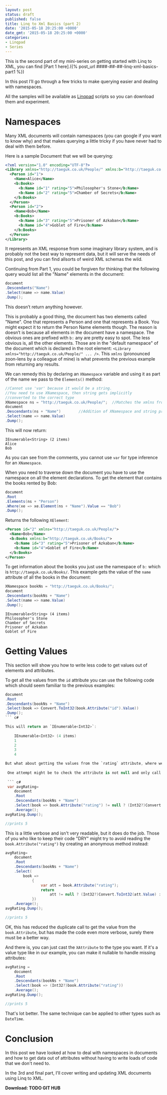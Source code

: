 ```yaml
---
layout: post
status: draft
published: false
title: Linq to Xml Basics (part 2)
date: '2015-05-18 20:25:00 +0000'
date_gmt: '2015-05-18 20:25:00 +0000'
categories:
- Linqpad
- Series
---
```


This is the second part of my mini-series on getting started with Linq to XML, you can find [Part 1 here].({% post_url ####-##-##-linq-xml-basics-part1 %}) 

In this post I’ll go through a few tricks to make querying easier and dealing with namespaces.

All the samples will be available as [Linqpad](http://linqpad.net) scripts so you can download them and experiment.

# Namespaces

Many XML documents will contain namespaces (you can google if you want to know why) and that makes querying a little tricky if you have never had to deal with them before.

Here is a sample Document that we will be querying:

``` xml
<?xml version="1.0" encoding="UTF-8"?>
<Library xmlns="http://taeguk.co.uk/People/" xmlns:b="http://taeguk.co.uk/Books/">
  <Person id="1">
    <Name>Alice</Name>
    <b:Books>
      <b:Name id="1" rating="5">Philosopher's Stone</b:Name>
      <b:Name id="2" rating="5">Chamber of Secrets</b:Name>
    </b:Books>
  </Person>
  <Person id="2">
    <Name>Bob</Name>
    <b:Books>
      <b:Name id="3" rating="5">Prisoner of Azkaban</b:Name>
      <b:Name id="4">Goblet of Fire</b:Name>
    </b:Books>
  </Person>
</Library>
```

It represents an XML response from some imaginary library system, and is probably not the best way to represent data, but it will serve the needs of this post, and you can find allsorts of weird XML schemas the wild.

Continuing from Part 1, you could be forgiven for thinking that the following query would list all the "Name" elements in the document:

``` c#
document
.Descendants("Name")
.Select(name => name.Value)
.Dump();
```

This doesn’t return anything however.

This is probably a good thing, the document has two elements called "Name". One that represents a Person and one that represents a Book. You might expect it to return the Person Name elements though. The reason is doesn’t is because all elements in the document have a namespace. The obvious ones are prefixed with `b:` any are pretty easy to spot. The less obvious is, all the other elements. Those are in the "default namespace" of the document which is declared in the root element: `<Library xmlns="http://taeguk.co.uk/People/" ... />`. This `xmlns` (pronounced zoon-lens by a colleague of mine) is what prevents the previous example from returning any results.

We can remedy this by declaring an `XNamespace` variable and using it as part of the name we pass to the `Elements()` method:

``` c#
//Cannot use 'var' because it would be a string.
//You need to use XNamespace, then string gets implicitly 
//converted to the correct type
XNamespace ns = "http://taeguk.co.uk/People/";  //Matches the xmlns from the root element.  
document
.Descendants(ns + "Name")        //Addition of XNamespace and string produces an XName.
.Select(name => name.Value)
.Dump();
```

This will now return:

    IEnumerable<String> (2 items) 
    Alice 
    Bob 

As you can see from the comments, you cannot use `var` for type inference for an `XNamespace`.

When you need to traverse down the document you have to use the namespace on all the element declarations. To get the element that contains the books rented by Bob:

``` c#
document
.Root
.Elements(ns + "Person")		
.Where(xe => xe.Element(ns + "Name").Value == "Bob")
.Dump();
```

Returns the following `XElement`:

``` xml
<Person id="2" xmlns="http://taeguk.co.uk/People/">
  <Name>Bob</Name>
  <b:Books xmlns:b="http://taeguk.co.uk/Books/">
    <b:Name id="3" rating="5">Prisoner of Azkaban</b:Name>
    <b:Name id="4">Goblet of Fire</b:Name>
  </b:Books>
</Person>
```

To get information about the books you just use the namespace of `b:` which is `http://taeguk.co.uk/Books/`. This example gets the value of the `name` attribute of all the books in the document:

``` c#
XNamespace bookNs = "http://taeguk.co.uk/Books/";
document
.Descendants(bookNs + "Name")
.Select(name => name.Value)
.Dump();
```

    IEnumerable<String> (4 items) 
    Philosopher's Stone 
    Chamber of Secrets 
    Prisoner of Azkaban 
    Goblet of Fire 

# Getting Values

This section will show you how to write less code to get values out of elements and attributes.

To get all the values from the `id` attribute you can use the following code which should seem familiar to the previous examples:

``` c#
document
.Root
.Descendants(bookNs + "Name")
.Select(book => Convert.ToInt32(book.Attribute("id").Value))
.Dump();
``` c#

This will return an `IEnumerable<Int32>`:
  
    IEnumerable<Int32> (4 items) 
    1 
    2 
    3 
    4 

But what about getting the values from the `rating` attribute, where we there is a book without a rating, for example: `<b:Name id=""4"">Goblet of Fire</b:Name>`. Trying to use the `.Value` property of the `XAttribute` will throw a `NullReferenceException` if the attribute is not specified.
  
 One attempt might be to check the attribute is not null and only call `Convert.ToInt32` on the value of those, and default the others to `null`:
 
 ``` c#
 var avgRating= 
	document
	.Root
	.Descendants(bookNs + "Name")
	.Select(book => book.Attribute("rating") != null ? (Int32?)Convert.ToInt32(book.Attribute("rating").Value) : null)
	.Average();
avgRating.Dump();

//prints 5
```

This is a little verbose and isn't very readable, but it does do the job. Those of you who like to keep their code "DRY" might try to avoid reading the `book.Attribute("rating")` by creating an anonymous method instead: 

``` c#
avgRating= 
	document
	.Root
	.Descendants(bookNs + "Name")
	.Select(
		book => 
			{
				var att = book.Attribute("rating");
				return
					att != null ? (Int32?)Convert.ToInt32(att.Value) : null;
			})
	.Average();
avgRating.Dump();

//prints 5
```

OK, this has reduced the duplicate call to get the value from the `book.Attribute`, but has made the code even more verbose, surely there must be a better way.

And there is, you can just cast the `XAttribute` to the type you want. If it's a value type like in our example, you can make it nullable to handle missing attributes:

``` c#
avgRating = 
	document
	.Root
	.Descendants(bookNs + "Name")
	.Select(book => (Int32?)book.Attribute("rating"))
	.Average();
avgRating.Dump();

//prints 5
```

That's lot better. The same technique can be applied to other types such as `DateTime`.

# Conclusion

In this post we have looked at how to deal with namespaces in documents and how to get data out of attributes without having to write loads of code that we don't need to.

In the 3rd and final part, I'll cover writing and updating XML documents using Linq to XML.

**Download: TODO GIT HUB**
